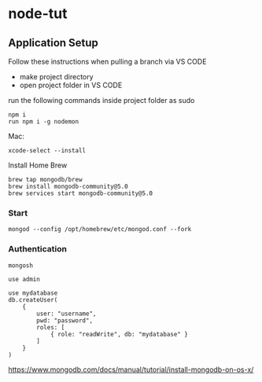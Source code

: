 # node-tut

## Application Setup

Follow these instructions when pulling a branch via VS CODE

* make project directory
* open project folder in VS CODE

run the following commands inside project folder as sudo
```
npm i
run npm i -g nodemon
```

Mac:
```
xcode-select --install
```
Install Home Brew
```
brew tap mongodb/brew
brew install mongodb-community@5.0
brew services start mongodb-community@5.0

```
### Start
```
mongod --config /opt/homebrew/etc/mongod.conf --fork
```

### Authentication
```
mongosh

use admin

use mydatabase
db.createUser(
    {
        user: "username",
        pwd: "password",
        roles: [
            { role: "readWrite", db: "mydatabase" }
        ]
    }
)
```




https://www.mongodb.com/docs/manual/tutorial/install-mongodb-on-os-x/

